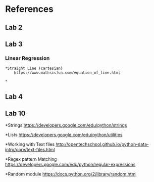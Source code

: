 # References

## Lab 2

## Lab 3
 ### Linear Regression
    *Straight Line (cartesian)
        https://www.mathsisfun.com/equation_of_line.html
    
    *
## Lab 4

## Lab 10

*Strings 
https://developers.google.com/edu/python/strings

*Lists
https://developers.google.com/edu/python/utilities

*Working with Text files
http://opentechschool.github.io/python-data-intro/core/text-files.html

*Regex pattern Matching
https://developers.google.com/edu/python/regular-expressions

*Random module
https://docs.python.org/2/library/random.html

